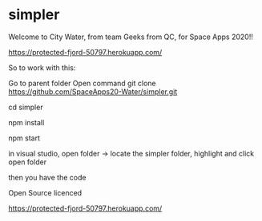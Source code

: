 # simpler

Welcome to City Water, from team Geeks from QC, for Space Apps 2020!! 

https://protected-fjord-50797.herokuapp.com/   

So to work with this:

Go to parent folder
Open command 
git clone https://github.com/SpaceApps20-Water/simpler.git

cd simpler

npm install

npm start

in visual studio, open folder -> locate the simpler folder, highlight and click open folder

then you have the code

Open Source licenced










https://protected-fjord-50797.herokuapp.com/
